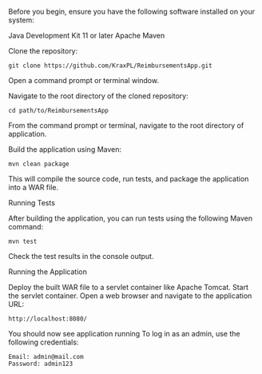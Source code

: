 
Before you begin, ensure you have the following software installed on your system:

  Java Development Kit 11 or later
  Apache Maven
    
    

Clone the repository:

    git clone https://github.com/KraxPL/ReimbursementsApp.git
    
Open a command prompt or terminal window.

Navigate to the root directory of the cloned repository:

    cd path/to/ReimbursementsApp

    

From the command prompt or terminal, navigate to the root directory of application.

  Build the application using Maven:

    mvn clean package

  This will compile the source code, run tests, and package the application into a WAR file.

Running Tests

  After building the application, you can run tests using the following Maven command:

    mvn test

Check the test results in the console output.



Running the Application

  Deploy the built WAR file to a servlet container like Apache Tomcat.
  Start the servlet container.
  Open a web browser and navigate to the application URL:

    http://localhost:8080/

You should now see application running
To log in as an admin, use the following credentials:

    Email: admin@mail.com
    Password: admin123


